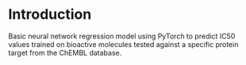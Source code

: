 # Introduction
Basic neural network regression model using PyTorch to predict IC50 values trained on bioactive molecules tested against a specific protein target from the ChEMBL database.
